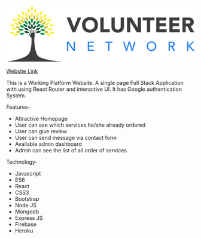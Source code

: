 ![alt text](/src/logos/Group1329.png "Group 1329")

[Website Link](https://volenteer-site.web.app/)

This is a Working Platform Website. A single page Full Stack Application with using
React Router and interactive UI. It has Google authentication System.

Features-

* Attractive Homepage
* User can see which services he/she already ordered
* User can give review
* User can send message via contact form
* Available admin dashboard
* Admin can see the list of all order of services

Technology-

* Javascript
* ES6
* React
* CSS3
* Bootstrap
* Node JS
* Mongodb
* Express JS
* Firebase
* Heroku